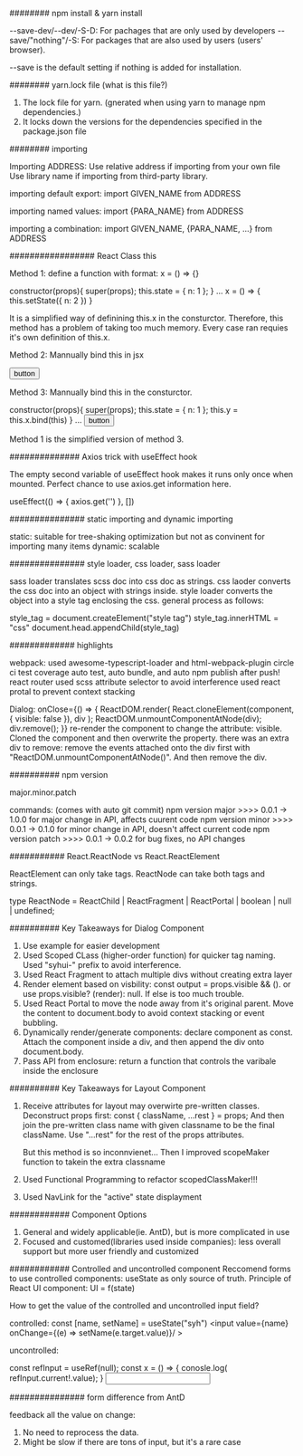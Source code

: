 <title>Project Notes</title>

######## npm install & yarn install

--save-dev/--dev/-S-D: For pachages that are only used by developers
--save/"nothing"/-S: For packages that are also used by users (users' browser).

--save is the default setting if nothing is added for installation.

######## yarn.lock file (what is this file?)

1. The lock file for yarn. (gnerated when using yarn to manage npm dependencies.)
2. It locks down the versions for the dependencies specified in the package.json file

######## importing

Importing ADDRESS:
Use relative address if importing from your own file
Use library name if importing from third-party library.

importing default export:
import GIVEN_NAME from ADDRESS

importing named values:
import {PARA_NAME} from ADDRESS

importing a combination:
import GIVEN_NAME, {PARA_NAME, ...} from ADDRESS

################# React Class this

Method 1:
define a function with format: x = () => {}

constructor(props){
super(props);
this.state = {
n: 1
};
}
...
x = () => {
this.setState({
n: 2
})
}

It is a simplified way of definining this.x in the consturctor. Therefore, this method has a problem of taking too much memory. Every case ran requies it's own definition of this.x.

Method 2:
Mannually bind this in jsx

<button onClick={this.x.bind(this)}>button</button>

Method 3:
Mannually bind this in the consturctor.

constructor(props){
super(props);
this.state = {
n: 1
};
this.y = this.x.bind(this)
}
...
<button onClick={this.x.bind(this)}>button</button>

Method 1 is the simplified version of method 3.

############## Axios trick with useEffect hook

The empty second variable of useEffect hook makes it runs only once when mounted.
Perfect chance to use axios.get information here.

useEffect(() => {
axios.get('')
}, [])

############### static importing and dynamic importing

static: suitable for tree-shaking optimization but not as convinent for importing many items
dynamic: scalable

############### style loader, css loader, sass loader

sass loader translates scss doc into css doc as strings.
css laoder converts the css doc into an object with strings inside.
style loader converts the object into a style tag enclosing the css. general process as follows:

style_tag = document.createElement("style tag")
style_tag.innerHTML = "css"
document.head.appendChild(style_tag)

############# highlights

webpack: used awesome-typescript-loader and html-webpack-plugin
circle ci
test coverage
auto test, auto bundle, and auto npm publish after push!
react router
used scss attribute selector to avoid interference
used react protal to prevent context stacking

Dialog:
onClose={() => {
ReactDOM.render(
React.cloneElement(component, { visible: false }),
div
);
ReactDOM.unmountComponentAtNode(div);
div.remove();
}}
re-render the component to change the attribute: visible. Cloned the component and then overwrite the property.
there was an extra div to remove: remove the events attached onto the div first with "ReactDOM.unmountComponentAtNode()". And then remove the div.

########## npm version

major.minor.patch

commands:
(comes with auto git commit)
npm version major >>>> 0.0.1 -> 1.0.0 for major change in API, affects cuurent code
npm version minor >>>> 0.0.1 -> 0.1.0 for minor change in API, doesn't affect current code
npm version patch >>>> 0.0.1 -> 0.0.2 for bug fixes, no API changes

########### React.ReactNode vs React.ReactElement

ReactElement can only take tags. ReactNode can take both tags and strings.

type ReactNode = ReactChild | ReactFragment | ReactPortal | boolean | null | undefined;

########## Key Takeaways for Dialog Component

1. Use example for easier development
2. Used Scoped CLass (higher-order function) for quicker tag naming. Used "syhui-" prefix to avoid interference.
3. Used React Fragment to attach multiple divs without creating extra layer
4. Render element based on visbility: const output = props.visible && (<Fragment></Fragment>). or use props.visible? (render): null. If else is too much trouble.
5. Used React Portal to move the node away from it's original parent. Move the content to document.body to avoid context stacking or event bubbling.
6. Dynamically render/generate components: declare component as const. Attach the component inside a div, and then append the div onto document.body.
7. Pass API from enclosure: return a function that controls the varibale inside the enclosure

########## Key Takeaways for Layout Component

1. Receive attributes for layout may overwirte pre-written classes.
   Deconstruct props first:
   const { className, ...rest } = props;
   And then join the pre-written class name with given classname to be the final className. Use "...rest" for the rest of the props attributes.
   <div className={[sc(), className].join(" ")} {...rest}>

    But this method is so inconnvienet... Then I improved scopeMaker function to takein the extra classname

2. Used Functional Programming to refactor scopedClassMaker!!!
3. Used NavLink for the "active" state displayment

############ Component Options

1. General and widely applicable(ie. AntD), but is more complicated in use
2. Focused and customed(libraries used inside companies): less overall support but more user friendly and customized

############ Controlled and uncontrolled component
Reccomend forms to use controlled components: useState as only source of truth.
Principle of React UI component: UI = f(state)

How to get the value of the controlled and uncontrolled input field?

controlled:
const [name, setName] = useState("syh")
<input value={name} onChange={(e) => setName(e.target.value)}/ >

uncontrolled:

const refInput = useRef<HTMLInputElement>(null);
const x = () => {
conosle.log( refInput.current!.value);
}
<input defaultValue={name} ref={refInput} type="text" onBlur={x}/>

############### form difference from AntD

feedback all the value on change:

1. No need to reprocess the data.
2. Might be slow if there are tons of input, but it's a rare case
